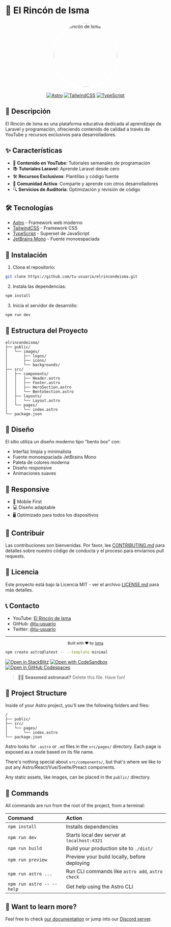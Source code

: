 # 🚀 El Rincón de Isma

<div align="center">
  <img src="/images/logos/logo.png" alt="El Rincón de Isma Logo" width="200" height="200" style="border-radius: 50%; border: 4px solid white;"/>
  
  [![Astro](https://img.shields.io/badge/Astro-FF5D01?style=for-the-badge&logo=astro&logoColor=white)](https://astro.build)
  [![TailwindCSS](https://img.shields.io/badge/Tailwind_CSS-38B2AC?style=for-the-badge&logo=tailwind-css&logoColor=white)](https://tailwindcss.com)
  [![TypeScript](https://img.shields.io/badge/TypeScript-007ACC?style=for-the-badge&logo=typescript&logoColor=white)](https://www.typescriptlang.org)
</div>

## 📝 Descripción

El Rincón de Isma es una plataforma educativa dedicada al aprendizaje de Laravel y programación, ofreciendo contenido de calidad a través de YouTube y recursos exclusivos para desarrolladores.

## ✨ Características

- 🎥 **Contenido en YouTube**: Tutoriales semanales de programación
- 📚 **Tutoriales Laravel**: Aprende Laravel desde cero
- 🛠️ **Recursos Exclusivos**: Plantillas y código fuente
- 👥 **Comunidad Activa**: Comparte y aprende con otros desarrolladores
- 🔍 **Servicios de Auditoría**: Optimización y revisión de código

## 🛠️ Tecnologías

- [Astro](https://astro.build) - Framework web moderno
- [TailwindCSS](https://tailwindcss.com) - Framework CSS
- [TypeScript](https://www.typescriptlang.org) - Superset de JavaScript
- [JetBrains Mono](https://www.jetbrains.com/lp/mono/) - Fuente monoespaciada

## 🚀 Instalación

1. Clona el repositorio:

```bash
git clone https://github.com/tu-usuario/elrincondeisma.git
```

2. Instala las dependencias:

```bash
npm install
```

3. Inicia el servidor de desarrollo:

```bash
npm run dev
```

## 📁 Estructura del Proyecto

```
elrincondeisma/
├── public/
│   └── images/
│       ├── logos/
│       ├── icons/
│       └── backgrounds/
├── src/
│   ├── components/
│   │   ├── Header.astro
│   │   ├── Footer.astro
│   │   ├── HeroSection.astro
│   │   └── BentoSection.astro
│   ├── layouts/
│   │   └── Layout.astro
│   └── pages/
│       └── index.astro
└── package.json
```

## 🎨 Diseño

El sitio utiliza un diseño moderno tipo "bento box" con:

- Interfaz limpia y minimalista
- Fuente monoespaciada JetBrains Mono
- Paleta de colores moderna
- Diseño responsive
- Animaciones suaves

## 📱 Responsive

- 📱 Mobile First
- 💻 Diseño adaptable
- 🖥️ Optimizado para todos los dispositivos

## 🤝 Contribuir

Las contribuciones son bienvenidas. Por favor, lee [CONTRIBUTING.md](CONTRIBUTING.md) para detalles sobre nuestro código de conducta y el proceso para enviarnos pull requests.

## 📄 Licencia

Este proyecto está bajo la Licencia MIT - ver el archivo [LICENSE.md](LICENSE.md) para más detalles.

## 📞 Contacto

- YouTube: [El Rincón de Isma](https://youtube.com)
- GitHub: [@tu-usuario](https://github.com/tu-usuario)
- Twitter: [@tu-usuario](https://twitter.com/tu-usuario)

---

<div align="center">
  <sub>Built with ❤️ by <a href="https://github.com/tu-usuario">Isma</a></sub>
</div>

```sh
npm create astro@latest -- --template minimal
```

[![Open in StackBlitz](https://developer.stackblitz.com/img/open_in_stackblitz.svg)](https://stackblitz.com/github/withastro/astro/tree/latest/examples/minimal)
[![Open with CodeSandbox](https://assets.codesandbox.io/github/button-edit-lime.svg)](https://codesandbox.io/p/sandbox/github/withastro/astro/tree/latest/examples/minimal)
[![Open in GitHub Codespaces](https://github.com/codespaces/badge.svg)](https://codespaces.new/withastro/astro?devcontainer_path=.devcontainer/minimal/devcontainer.json)

> 🧑‍🚀 **Seasoned astronaut?** Delete this file. Have fun!

## 🚀 Project Structure

Inside of your Astro project, you'll see the following folders and files:

```text
/
├── public/
├── src/
│   └── pages/
│       └── index.astro
└── package.json
```

Astro looks for `.astro` or `.md` files in the `src/pages/` directory. Each page is exposed as a route based on its file name.

There's nothing special about `src/components/`, but that's where we like to put any Astro/React/Vue/Svelte/Preact components.

Any static assets, like images, can be placed in the `public/` directory.

## 🧞 Commands

All commands are run from the root of the project, from a terminal:

| Command                   | Action                                           |
| :------------------------ | :----------------------------------------------- |
| `npm install`             | Installs dependencies                            |
| `npm run dev`             | Starts local dev server at `localhost:4321`      |
| `npm run build`           | Build your production site to `./dist/`          |
| `npm run preview`         | Preview your build locally, before deploying     |
| `npm run astro ...`       | Run CLI commands like `astro add`, `astro check` |
| `npm run astro -- --help` | Get help using the Astro CLI                     |

## 👀 Want to learn more?

Feel free to check [our documentation](https://docs.astro.build) or jump into our [Discord server](https://astro.build/chat).
